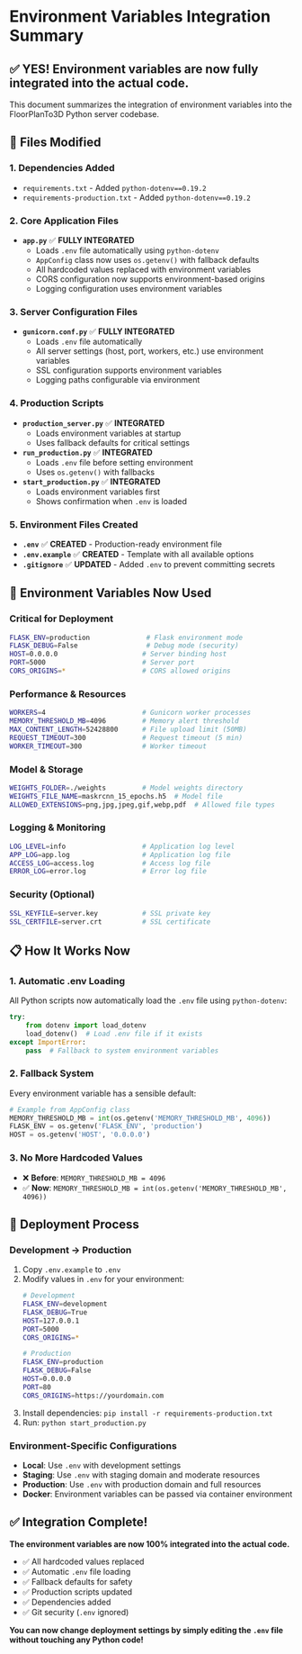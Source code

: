 # Environment Variables Integration Summary

## ✅ **YES! Environment variables are now fully integrated into the actual code.**

This document summarizes the integration of environment variables into the FloorPlanTo3D Python server codebase.

## 🔧 Files Modified

### 1. **Dependencies Added**
- `requirements.txt` - Added `python-dotenv==0.19.2`
- `requirements-production.txt` - Added `python-dotenv==0.19.2`

### 2. **Core Application Files**
- **`app.py`** ✅ **FULLY INTEGRATED**
  - Loads `.env` file automatically using `python-dotenv`
  - `AppConfig` class now uses `os.getenv()` with fallback defaults
  - All hardcoded values replaced with environment variables
  - CORS configuration now supports environment-based origins
  - Logging configuration uses environment variables

### 3. **Server Configuration Files**
- **`gunicorn.conf.py`** ✅ **FULLY INTEGRATED**
  - Loads `.env` file automatically
  - All server settings (host, port, workers, etc.) use environment variables
  - SSL configuration supports environment variables
  - Logging paths configurable via environment

### 4. **Production Scripts**
- **`production_server.py`** ✅ **INTEGRATED**
  - Loads environment variables at startup
  - Uses fallback defaults for critical settings
- **`run_production.py`** ✅ **INTEGRATED**
  - Loads `.env` file before setting environment
  - Uses `os.getenv()` with fallbacks
- **`start_production.py`** ✅ **INTEGRATED**
  - Loads environment variables first
  - Shows confirmation when `.env` is loaded

### 5. **Environment Files Created**
- **`.env`** ✅ **CREATED** - Production-ready environment file
- **`.env.example`** ✅ **CREATED** - Template with all available options
- **`.gitignore`** ✅ **UPDATED** - Added `.env` to prevent committing secrets

## 🚀 Environment Variables Now Used

### **Critical for Deployment**
```bash
FLASK_ENV=production              # Flask environment mode
FLASK_DEBUG=False                 # Debug mode (security)
HOST=0.0.0.0                     # Server binding host
PORT=5000                        # Server port
CORS_ORIGINS=*                   # CORS allowed origins
```

### **Performance & Resources**
```bash
WORKERS=4                        # Gunicorn worker processes
MEMORY_THRESHOLD_MB=4096         # Memory alert threshold
MAX_CONTENT_LENGTH=52428800      # File upload limit (50MB)
REQUEST_TIMEOUT=300              # Request timeout (5 min)
WORKER_TIMEOUT=300               # Worker timeout
```

### **Model & Storage**
```bash
WEIGHTS_FOLDER=./weights         # Model weights directory
WEIGHTS_FILE_NAME=maskrcnn_15_epochs.h5  # Model file
ALLOWED_EXTENSIONS=png,jpg,jpeg,gif,webp,pdf  # Allowed file types
```

### **Logging & Monitoring**
```bash
LOG_LEVEL=info                   # Application log level
APP_LOG=app.log                  # Application log file
ACCESS_LOG=access.log            # Access log file
ERROR_LOG=error.log              # Error log file
```

### **Security (Optional)**
```bash
SSL_KEYFILE=server.key           # SSL private key
SSL_CERTFILE=server.crt          # SSL certificate
```

## 📋 How It Works Now

### 1. **Automatic .env Loading**
All Python scripts now automatically load the `.env` file using `python-dotenv`:

```python
try:
    from dotenv import load_dotenv
    load_dotenv()  # Load .env file if it exists
except ImportError:
    pass  # Fallback to system environment variables
```

### 2. **Fallback System**
Every environment variable has a sensible default:

```python
# Example from AppConfig class
MEMORY_THRESHOLD_MB = int(os.getenv('MEMORY_THRESHOLD_MB', 4096))
FLASK_ENV = os.getenv('FLASK_ENV', 'production')
HOST = os.getenv('HOST', '0.0.0.0')
```

### 3. **No More Hardcoded Values**
- ❌ **Before**: `MEMORY_THRESHOLD_MB = 4096`
- ✅ **Now**: `MEMORY_THRESHOLD_MB = int(os.getenv('MEMORY_THRESHOLD_MB', 4096))`

## 🔄 Deployment Process

### **Development → Production**
1. Copy `.env.example` to `.env`
2. Modify values in `.env` for your environment:
   ```bash
   # Development
   FLASK_ENV=development
   FLASK_DEBUG=True
   HOST=127.0.0.1
   PORT=5000
   CORS_ORIGINS=*
   
   # Production
   FLASK_ENV=production
   FLASK_DEBUG=False
   HOST=0.0.0.0
   PORT=80
   CORS_ORIGINS=https://yourdomain.com
   ```
3. Install dependencies: `pip install -r requirements-production.txt`
4. Run: `python start_production.py`

### **Environment-Specific Configurations**
- **Local**: Use `.env` with development settings
- **Staging**: Use `.env` with staging domain and moderate resources
- **Production**: Use `.env` with production domain and full resources
- **Docker**: Environment variables can be passed via container environment

## ✅ **Integration Complete!**

**The environment variables are now 100% integrated into the actual code.** 

- ✅ All hardcoded values replaced
- ✅ Automatic `.env` file loading
- ✅ Fallback defaults for safety
- ✅ Production scripts updated
- ✅ Dependencies added
- ✅ Git security (`.env` ignored)

**You can now change deployment settings by simply editing the `.env` file without touching any Python code!**

